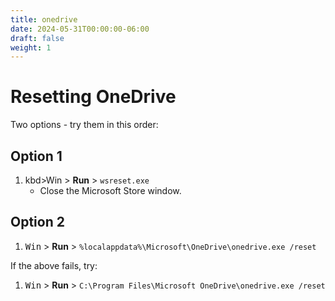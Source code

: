 ```yaml
---
title: onedrive
date: 2024-05-31T00:00:00-06:00
draft: false
weight: 1
---
```


# Resetting OneDrive
Two options - try them in this order:

## Option 1
1. kbd>Win</kbd> > **Run** > `wsreset.exe`
   * Close the Microsoft Store window.

## Option 2
1. <kbd>Win</kbd> > **Run** > `%localappdata%\Microsoft\OneDrive\onedrive.exe /reset`

If the above fails, try:

1. <kbd>Win</kbd> > **Run** > `C:\Program Files\Microsoft OneDrive\onedrive.exe /reset`